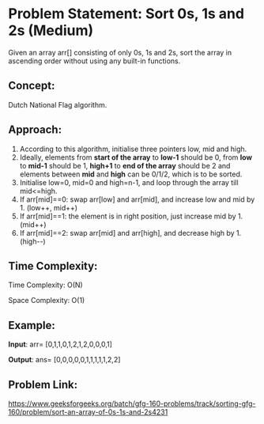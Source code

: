 # Problem Statement: Sort 0s, 1s and 2s (Medium)
Given an array arr[] consisting of only 0s, 1s and 2s, sort the array in ascending order without using any built-in functions.

## Concept:
Dutch National Flag algorithm.

## Approach:
1. According to this algorithm, initialise three pointers low, mid and high.
2. Ideally, elements from **start of the array** to **low-1** should be 0, from **low** to **mid-1** should be 1, **high+1** to **end of the array** should be 2 and elements between **mid** and **high** can be 0/1/2, which is to be sorted.
3. Initialise low=0, mid=0 and high=n-1, and loop through the array till mid<=high.
4. If arr[mid]==0: swap arr[low] and arr[mid], and increase low and mid by 1. (low++, mid++)
5. If arr[mid]==1: the element is in right position, just increase mid by 1. (mid++)
6. If arr[mid]==2: swap arr[mid] and arr[high], and decrease high by 1. (high--)

## Time Complexity:
Time Complexity: O(N)

Space Complexity: O(1)

## Example:
**Input**: arr= [0,1,1,0,1,2,1,2,0,0,0,1]

**Output**: ans= [0,0,0,0,0,1,1,1,1,1,2,2]

## Problem Link:
https://www.geeksforgeeks.org/batch/gfg-160-problems/track/sorting-gfg-160/problem/sort-an-array-of-0s-1s-and-2s4231
